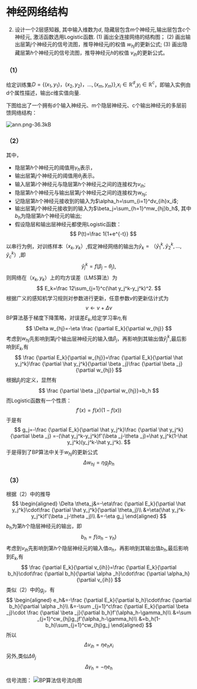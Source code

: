 # 神经网络结构

2. 设计一个2层感知器, 其中输入维数为$d$, 隐藏层包含$m$个神经元,输出层包含$c$个神经元, 激活函数选用Logistic函数. 
(1) 画出全连接网络的结构图；
(2) 画出输出层第$j$个神经元的信号流图，推导神经元$j$的权值 $w_{hj}$的更新公式;
(3) 画出隐藏层第$h$个神经元的信号流图，推导神经元$h$的权值 $v_{ih}$的更新公式。 

### （1）

给定训练集$D=\{(x_1,y_1)，(x_2,y_2)，\dots,(x_m,y_m)\}$,$x_i \in \mathbb R^d$,$y_i \in \mathbb R^c$，即输入实例由d个属性描述，输出$c$维实值向量.

下图给出了一个拥有d个输入神经元、m个隐层神经元、c个输出神经元的多层前馈网络结构：

![ann.png-36.3kB][1]

### （2）

其中，

- 隐层第$h$个神经元的阈值用$\gamma _h$表示，
- 输出层第$j$个神经元的阈值用$\theta_j$表示。
- 输入层第$i$个神经元与隐层第$h$个神经元之间的连接权为$v_{ih}$;
- 隐层第$h$个神经元与输出层第$j$个神经元之间的连接权为$w_{hj}$;
- 记隐层第$h$个神经元接收到的输入为$\alpha_h=\sum_{i=1}^dv_{ih}x_i$;
- 输出层第$j$个神经元接收到的输入为$\beta_j=\sum_{h=1}^mw_{hj}b_h$, 其中$b_h$为隐层第$h$个神经元的输出;
- 假设隐层和输出层神经元都使用Logistic函数：
$$
P(t)=\frac 1{1+e^{-t}}
$$


以串行为例，对训练样本$（x_k,y_k）$,假定神经网络的输出为$\hat y_k=（\hat y_1^k,\hat y_2^k,\dots,\hat y_c^k）$,即
$$
\hat y_j^k=f(\beta_j-\theta_j),
$$
则网络在$（x_k,y_k）$上的均方误差（LMS算法）为
$$
E_k=\frac 12\sum_{j=1}^c(\hat y_j^k-y_j^k)^2.
$$
根据广义的感知机学习规则对参数进行更新，任意参数$v$的更新估计式为
$$
v \leftarrow v+\Delta v
$$
BP算法基于梯度下降策略，对误差$E_k$,给定学习率$\eta$,有
$$
\Delta w_{hj}=-\eta \frac {\partial E_k}{\partial w_{hj}}
$$
考虑到$w_{hj}$先影响到第$j$个输出层神经元的输入值$\beta_j$，再影响到其输出值$\hat y_j^k$,最后影响到$E_k$,有
$$
\frac {\partial E_k}{\partial w_{hj}}=\frac {\partial E_k}{\partial \hat y_j^k}\frac {\partial \hat y_j^k}{\partial \beta _j}\frac {\partial \beta _j}{\partial w_{hj}}
$$
根据$\beta_j$的定义，显然有
$$
\frac {\partial \beta _j}{\partial w_{hj}}=b_h
$$
而Logistic函数有一个性质：
$$
f'(x)=f(x)(1-f(x))
$$
于是有
$$
g_j=-\frac {\partial E_k}{\partial \hat y_j^k}\frac {\partial \hat y_j^k}{\partial \beta _j} =-(\hat y_j^k-y_j^k)f'(\beta _j-\theta _j)=\hat y_j^k(1-\hat y_j^k)(y_j^k-\hat y_j^k).
$$
于是得到了BP算法中关于$w_{hj}$的更新公式
$$
\Delta w_{hj}=\eta g_j b_h
$$

### （3）

根据（2）中的推导
$$
\begin{aligned}
\Delta \theta_j&=-\eta\frac {\partial E_k}{\partial \hat y_j^k}\cdot\frac {\partial \hat y_j^k}{\partial \theta_j}\\
&=\eta(\hat y_j^k-y_j^k)f'(\beta _j-\theta _j)\\
&=-\eta g_j
\end{aligned}
$$
$b_h$为第$h$个隐层神经元的输出，即
$$
b_h=f(\alpha _h-\gamma _h)
$$
考虑到$v_{ih}$先影响到第$h$个隐层神经元的输入值$\alpha_h$，再影响到其输出值$b_h$,最后影响到$E_k$,有
$$
\frac {\partial E_k}{\partial v_{ih}}=\frac {\partial E_k}{\partial b_h}\cdot\frac {\partial b_h}{\partial \alpha _h}\cdot\frac {\partial \alpha_h}{\partial v_{ih}}
$$
类似（2）中的$g_j$，有
$$
\begin{aligned}
e_h&=-\frac {\partial E_k}{\partial b_h}\cdot\frac {\partial b_h}{\partial \alpha _h}\\
&=-\sum _{j=1}^c\frac {\partial E_k}{\partial \beta _j}\cdot \frac {\partial \beta _j}{\partial b_h}f'(\alpha_h-\gamma_h)\\
&=\sum _{j=1}^cw_{hj}g_jf'(\alpha_h-\gamma_h)\\
&=b_h(1-b_h)\sum_{j=1}^cw_{hj}g_j
\end{aligned}
$$
所以
$$
\Delta v_{ih}=\eta e_h x_i
$$
另外,类似$\Delta \theta _j$
$$
\Delta \gamma_h=-\eta e_h
$$

信号流图：
![BP算法信号流向图][2]




  [1]: http://static.zybuluo.com/sixijinling/g6tyjdmia5ggil07421lr6k2/ann.png
  [2]: http://hahack.com/images/ann2/32a2x.png